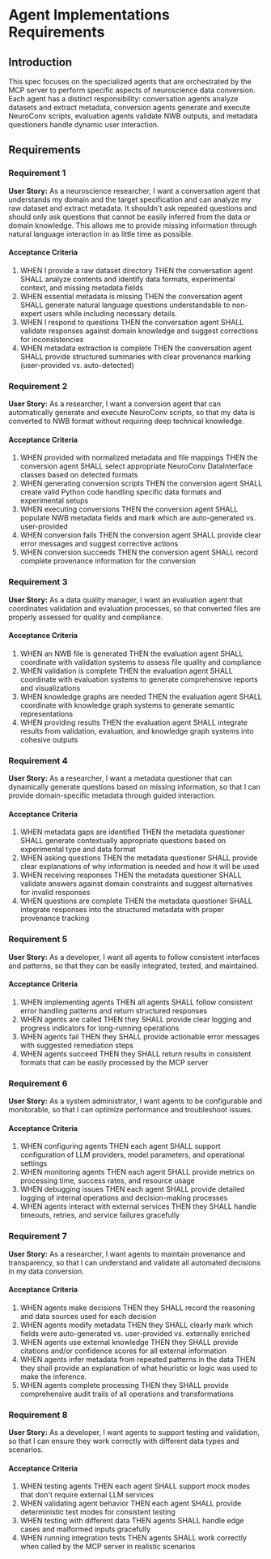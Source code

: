 # Agent Implementations Requirements

## Introduction

This spec focuses on the specialized agents that are orchestrated by the MCP
server to perform specific aspects of neuroscience data conversion. Each agent
has a distinct responsibility: conversation agents analyze datasets and extract
metadata, conversion agents generate and execute NeuroConv scripts, evaluation
agents validate NWB outputs, and metadata questioners handle dynamic user
interaction.

## Requirements

### Requirement 1

**User Story:** As a neuroscience researcher, I want a conversation agent that
understands my domain and the target specification and can analyze my raw
dataset and extract metadata. It shouldn't ask repeated questions and should
only ask questions that cannot be easily inferred from the data or domain
knowledge. This allows me to provide missing information through natural
language interaction in as little time as possible.

#### Acceptance Criteria

1. WHEN I provide a raw dataset directory THEN the conversation agent SHALL
   analyze contents and identify data formats, experimental context, and missing
   metadata fields
2. WHEN essential metadata is missing THEN the conversation agent SHALL generate
   natural language questions understandable to non-expert users while including
   necessary details.
3. WHEN I respond to questions THEN the conversation agent SHALL validate
   responses against domain knowledge and suggest corrections for
   inconsistencies
4. WHEN metadata extraction is complete THEN the conversation agent SHALL
   provide structured summaries with clear provenance marking (user-provided vs.
   auto-detected)

### Requirement 2

**User Story:** As a researcher, I want a conversion agent that can
automatically generate and execute NeuroConv scripts, so that my data is
converted to NWB format without requiring deep technical knowledge.

#### Acceptance Criteria

1. WHEN provided with normalized metadata and file mappings THEN the conversion
   agent SHALL select appropriate NeuroConv DataInterface classes based on
   detected formats
2. WHEN generating conversion scripts THEN the conversion agent SHALL create
   valid Python code handling specific data formats and experimental setups
3. WHEN executing conversions THEN the conversion agent SHALL populate NWB
   metadata fields and mark which are auto-generated vs. user-provided
4. WHEN conversion fails THEN the conversion agent SHALL provide clear error
   messages and suggest corrective actions
5. WHEN conversion succeeds THEN the conversion agent SHALL record complete
   provenance information for the conversion

### Requirement 3

**User Story:** As a data quality manager, I want an evaluation agent that
coordinates validation and evaluation processes, so that converted files are
properly assessed for quality and compliance.

#### Acceptance Criteria

1. WHEN an NWB file is generated THEN the evaluation agent SHALL coordinate with
   validation systems to assess file quality and compliance
2. WHEN validation is complete THEN the evaluation agent SHALL coordinate with
   evaluation systems to generate comprehensive reports and visualizations
3. WHEN knowledge graphs are needed THEN the evaluation agent SHALL coordinate
   with knowledge graph systems to generate semantic representations
4. WHEN providing results THEN the evaluation agent SHALL integrate results from
   validation, evaluation, and knowledge graph systems into cohesive outputs

### Requirement 4

**User Story:** As a researcher, I want a metadata questioner that can
dynamically generate questions based on missing information, so that I can
provide domain-specific metadata through guided interaction.

#### Acceptance Criteria

1. WHEN metadata gaps are identified THEN the metadata questioner SHALL generate
   contextually appropriate questions based on experimental type and data format
2. WHEN asking questions THEN the metadata questioner SHALL provide clear
   explanations of why information is needed and how it will be used
3. WHEN receiving responses THEN the metadata questioner SHALL validate answers
   against domain constraints and suggest alternatives for invalid responses
4. WHEN questions are complete THEN the metadata questioner SHALL integrate
   responses into the structured metadata with proper provenance tracking

### Requirement 5

**User Story:** As a developer, I want all agents to follow consistent
interfaces and patterns, so that they can be easily integrated, tested, and
maintained.

#### Acceptance Criteria

1. WHEN implementing agents THEN all agents SHALL follow consistent error
   handling patterns and return structured responses
2. WHEN agents are called THEN they SHALL provide clear logging and progress
   indicators for long-running operations
3. WHEN agents fail THEN they SHALL provide actionable error messages with
   suggested remediation steps
4. WHEN agents succeed THEN they SHALL return results in consistent formats that
   can be easily processed by the MCP server

### Requirement 6

**User Story:** As a system administrator, I want agents to be configurable and
monitorable, so that I can optimize performance and troubleshoot issues.

#### Acceptance Criteria

1. WHEN configuring agents THEN each agent SHALL support configuration of LLM
   providers, model parameters, and operational settings
2. WHEN monitoring agents THEN each agent SHALL provide metrics on processing
   time, success rates, and resource usage
3. WHEN debugging issues THEN each agent SHALL provide detailed logging of
   internal operations and decision-making processes
4. WHEN agents interact with external services THEN they SHALL handle timeouts,
   retries, and service failures gracefully

### Requirement 7

**User Story:** As a researcher, I want agents to maintain provenance and
transparency, so that I can understand and validate all automated decisions in
my data conversion.

#### Acceptance Criteria

1. WHEN agents make decisions THEN they SHALL record the reasoning and data
   sources used for each decision
2. WHEN agents modify metadata THEN they SHALL clearly mark which fields were
   auto-generated vs. user-provided vs. externally enriched
3. WHEN agents use external knowledge THEN they SHALL provide citations and/or
   confidence scores for all external information
4. WHEN agents infer metadata from repeated patterns in the data THEN they shall
   provide an explanation of what heuristic or logic was used to make the
   inference.
5. WHEN agents complete processing THEN they SHALL provide comprehensive audit
   trails of all operations and transformations

### Requirement 8

**User Story:** As a developer, I want agents to support testing and validation,
so that I can ensure they work correctly with different data types and
scenarios.

#### Acceptance Criteria

1. WHEN testing agents THEN each agent SHALL support mock modes that don't
   require external LLM services
2. WHEN validating agent behavior THEN each agent SHALL provide deterministic
   test modes for consistent testing
3. WHEN testing with different data THEN agents SHALL handle edge cases and
   malformed inputs gracefully
4. WHEN running integration tests THEN agents SHALL work correctly when called
   by the MCP server in realistic scenarios

